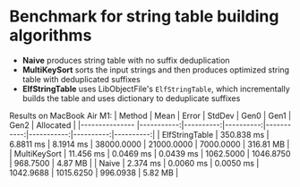# Benchmark for string table building algorithms

- **Naive** produces string table with no suffix deduplication
- **MultiKeySort** sorts the input strings and then produces optimized string table with deduplicated suffixes
- **ElfStringTable** uses LibObjectFile's `ElfStringTable`, which incrementally builds the table and uses dictionary to deduplicate suffixes

Results on MacBook Air M1:
| Method         | Mean       | Error     | StdDev    | Gen0       | Gen1       | Gen2      | Allocated |
|--------------- |-----------:|----------:|----------:|-----------:|-----------:|----------:|----------:|
| ElfStringTable | 350.838 ms | 6.8811 ms | 8.1914 ms | 38000.0000 | 21000.0000 | 7000.0000 | 316.81 MB |
| MultiKeySort   |  11.456 ms | 0.0469 ms | 0.0439 ms |  1062.5000 |  1046.8750 |  968.7500 |   4.87 MB |
| Naive          |   2.374 ms | 0.0060 ms | 0.0050 ms |  1042.9688 |  1015.6250 |  996.0938 |   5.82 MB |
